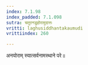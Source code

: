 ```yaml
---
index: 7.1.98
index_padded: 7.1.098
sutra: चतुरनडुहोरामुदात्तः
vritti: laghusiddhantakaumudi
vrittiindex: 260

---
```

अनयोराम् स्यात्सर्वनामस्थाने परे॥